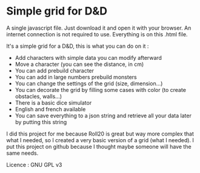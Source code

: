 # Simple grid for D&D

A single javascript file. Just download it and open it with your browser. An internet connection is not required to use. Everything is on this .html file.

It's a simple grid for a D&D, this is what you can do on it :
- Add characters with simple data you can modify afterward
- Move a character (you can see the distance, in cm)
- You can add prebuild character
- You can add in large numbers prebuild monsters
- You can change the settings of the grid (size, dimension...)
- You can decorate the grid by filling some cases with color (to create obstacles, walls...)
- There is a basic dice simulator
- English and french available
- You can save everything to a json string and retrieve all your data later by putting this string

I did this project for me because Roll20 is great but way more complex that what I needed, so I created a very basic version of a grid (what I needed). I put this project on github because I thought maybe someone will have the same needs.

Licence : GNU GPL v3
